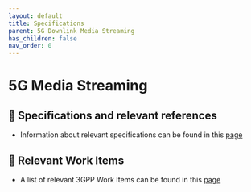 ```yaml
---
layout: default
title: Specifications
parent: 5G Downlink Media Streaming
has_children: false
nav_order: 0
---
```


# 5G Media Streaming
## 📑 Specifications and relevant references
* Information about relevant specifications can be found in this [page](https://5g-mag.github.io/Standards/pages/5g-media-streaming/5g-media-streaming-specifications.html)

## 📑 Relevant Work Items
* A list of relevant 3GPP Work Items can be found in this [page](https://5g-mag.github.io/Standards/pages/5g-media-streaming/5g-media-streaming-workitems.html)
